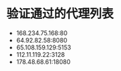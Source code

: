 # 验证通过的代理列表

 - 168.234.75.168:80
 - 64.92.82.58:8080
 - 65.108.159.129:5153
 - 112.11.119.22:3128
 - 178.48.68.61:18080
